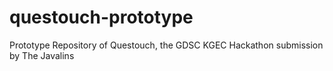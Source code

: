 # questouch-prototype
Prototype Repository of Questouch, the GDSC KGEC Hackathon submission by The Javalins
